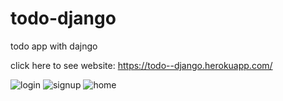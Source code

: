 # todo-django
todo app with dajngo


click here to see website:
https://todo--django.herokuapp.com/




![login](https://user-images.githubusercontent.com/101416092/179694507-8dcea756-7442-4471-87da-0e5099a0725a.png)
![signup](https://user-images.githubusercontent.com/101416092/179694515-aff7b61e-b40e-43a3-a6c8-9efd4df0ea36.png)
![home](https://user-images.githubusercontent.com/101416092/179694523-0fd1584b-89be-402c-9cbd-02a3beb865f3.png)

